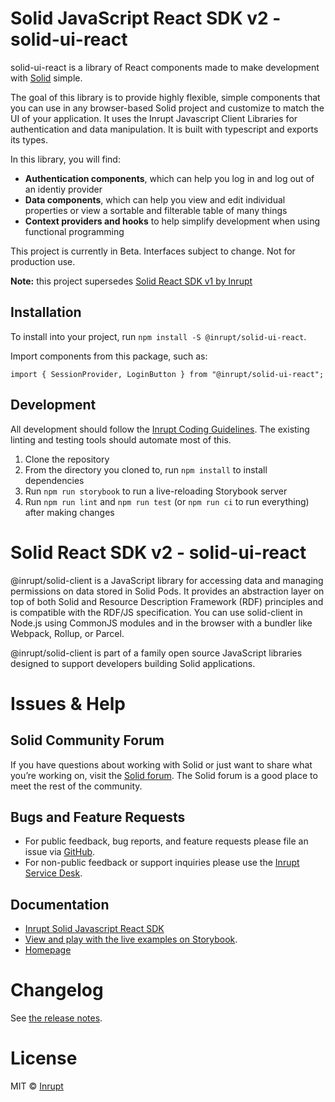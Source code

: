 # Solid JavaScript React SDK v2 - solid-ui-react
solid-ui-react is a library of React components made to make development with [Solid](https://solidproject.org/) simple.

The goal of this library is to provide highly flexible, simple components that you can use in any browser-based Solid project and customize to match the UI of your application. It uses the Inrupt Javascript Client Libraries for authentication and data manipulation. It is built with typescript and exports its types.

In this library, you will find:

- **Authentication components**, which can help you log in and log out of an identiy provider
- **Data components**, which can help you view and edit individual properties or view a sortable and filterable table of many things
- **Context providers and hooks** to help simplify development when using functional programming

This project is currently in Beta. Interfaces subject to change. Not for production use.

**Note:** this project supersedes [Solid React SDK v1 by Inrupt](https://github.com/inrupt/solid-react-sdk)

## Installation

To install into your project, run `npm install -S @inrupt/solid-ui-react`.

Import components from this package, such as:

`import { SessionProvider, LoginButton } from "@inrupt/solid-ui-react";`

## Development

All development should follow the [Inrupt Coding Guidelines](https://github.com/inrupt/public-documentation/tree/master/coding-conventions). The existing linting and testing tools should automate most of this.

1. Clone the repository
2. From the directory you cloned to, run `npm install` to install dependencies
3. Run `npm run storybook` to run a live-reloading Storybook server
4. Run `npm run lint` and `npm run test` (or `npm run ci` to run everything) after making changes

# Solid React SDK v2 - solid-ui-react

@inrupt/solid-client is a JavaScript library for accessing data and managing permissions on data stored in Solid Pods. It provides an abstraction layer on top of both Solid and Resource Description Framework (RDF) principles and is compatible with the RDF/JS specification. You can use solid-client in Node.js using CommonJS modules and in the browser with a bundler like Webpack, Rollup, or Parcel.

@inrupt/solid-client is part of a family open source JavaScript libraries designed to support developers building Solid applications.

# Issues & Help

## Solid Community Forum

If you have questions about working with Solid or just want to share what you’re working on, visit the [Solid forum](https://forum.solidproject.org/). The Solid forum is a good place to meet the rest of the community.

## Bugs and Feature Requests

- For public feedback, bug reports, and feature requests please file an issue via [GitHub](https://github.com/inrupt/solid-ui-react/issues/).
- For non-public feedback or support inquiries please use the [Inrupt Service Desk](https://inrupt.atlassian.net/servicedesk).

## Documentation

- [Inrupt Solid Javascript React SDK](https://docs.inrupt.com/developer-tools/javascript/react-sdk/)
- [View and play with the live examples on Storybook](https://solid-ui-react.docs.inrupt.com).
- [Homepage](https://docs.inrupt.com/)

# Changelog

See [the release notes](https://github.com/inrupt/solid-ui-react/blob/master/CHANGELOG.md).

# License

MIT © [Inrupt](https://inrupt.com)

